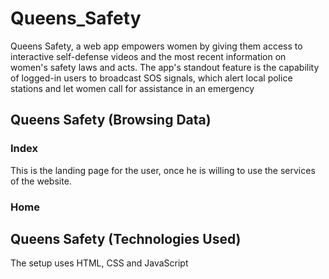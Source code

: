 # Queens_Safety
Queens Safety, a web app empowers women by giving them access to interactive self-defense videos and the most recent information on women's safety laws and acts. The app's standout feature is the capability of logged-in users to broadcast SOS signals, which alert local police stations and let women call for assistance in an emergency



## Queens Safety (Browsing Data)
### Index
This is the landing page for the user, once he is willing to use the services of the website.

### Home 


## Queens Safety (Technologies Used)
The setup uses HTML, CSS and JavaScript
